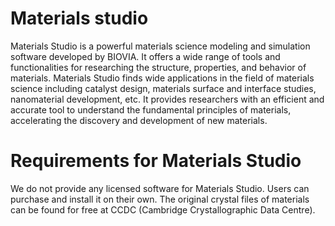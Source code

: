 # Materials studio

Materials Studio is a powerful materials science modeling and simulation software developed by BIOVIA. It offers a wide range of tools and functionalities for researching the structure, properties, and behavior of materials. Materials Studio finds wide applications in the field of materials science including catalyst design, materials surface and interface studies, nanomaterial development, etc. It provides researchers with an efficient and accurate tool to understand the fundamental principles of materials, accelerating the discovery and development of new materials.

# Requirements for Materials Studio

We do not provide any licensed software for Materials Studio. Users can purchase and install it on their own.
The original crystal files of materials can be found for free at CCDC (Cambridge Crystallographic Data Centre).
